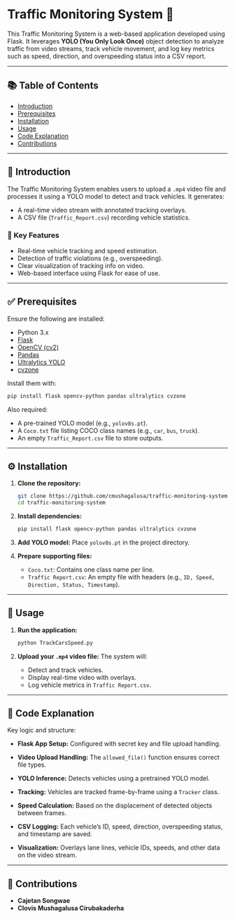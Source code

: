 # Traffic Monitoring System 🚦

This Traffic Monitoring System is a web-based application developed using Flask. It leverages **YOLO (You Only Look Once)** object detection to analyze traffic from video streams, track vehicle movement, and log key metrics such as speed, direction, and overspeeding status into a CSV report.

---

## 📚 Table of Contents

* [Introduction](#introduction)
* [Prerequisites](#prerequisites)
* [Installation](#installation)
* [Usage](#usage)
* [Code Explanation](#code-explanation)
* [Contributions](#contributions)

---

## 🧭 Introduction

The Traffic Monitoring System enables users to upload a `.mp4` video file and processes it using a YOLO model to detect and track vehicles. It generates:

* A real-time video stream with annotated tracking overlays.
* A CSV file (`Traffic_Report.csv`) recording vehicle statistics.

### 🔑 Key Features

* Real-time vehicle tracking and speed estimation.
* Detection of traffic violations (e.g., overspeeding).
* Clear visualization of tracking info on video.
* Web-based interface using Flask for ease of use.

---

## ✅ Prerequisites

Ensure the following are installed:

* Python 3.x
* [Flask](https://flask.palletsprojects.com/)
* [OpenCV (cv2)](https://pypi.org/project/opencv-python/)
* [Pandas](https://pandas.pydata.org/)
* [Ultralytics YOLO](https://docs.ultralytics.com/)
* [cvzone](https://pypi.org/project/cvzone/)

Install them with:

```bash
pip install flask opencv-python pandas ultralytics cvzone
```

Also required:

* A pre-trained YOLO model (e.g., `yolov8s.pt`).
* A `Coco.txt` file listing COCO class names (e.g., `car`, `bus`, `truck`).
* An empty `Traffic_Report.csv` file to store outputs.

---

## ⚙️ Installation

1. **Clone the repository:**

   ```bash
   git clone https://github.com/cmushagalusa/traffic-monitoring-system.git
   cd traffic-monitoring-system
   ```

2. **Install dependencies:**

   ```bash
   pip install flask opencv-python pandas ultralytics cvzone
   ```

3. **Add YOLO model:**
   Place `yolov8s.pt` in the project directory.

4. **Prepare supporting files:**

   * `Coco.txt`: Contains one class name per line.
   * `Traffic Report.csv`: An empty file with headers (e.g., `ID, Speed, Direction, Status, Timestamp`).

---

## 🚀 Usage

1. **Run the application:**

   ```bash
   python TrackCarsSpeed.py
   ```

2. **Upload your `.mp4` video file:**
   The system will:

   * Detect and track vehicles.
   * Display real-time video with overlays.
   * Log vehicle metrics in `Traffic Report.csv`.

---

## 🧠 Code Explanation

Key logic and structure:

* **Flask App Setup:**
  Configured with secret key and file upload handling.

* **Video Upload Handling:**
  The `allowed_file()` function ensures correct file types.

* **YOLO Inference:**
  Detects vehicles using a pretrained YOLO model.

* **Tracking:**
  Vehicles are tracked frame-by-frame using a `Tracker` class.

* **Speed Calculation:**
  Based on the displacement of detected objects between frames.

* **CSV Logging:**
  Each vehicle’s ID, speed, direction, overspeeding status, and timestamp are saved.

* **Visualization:**
  Overlays lane lines, vehicle IDs, speeds, and other data on the video stream.

---

## 🙌 Contributions

* **Cajetan Songwae**
* **Clovis Mushagalusa Cirubakaderha**

